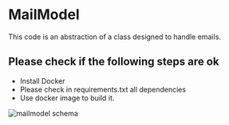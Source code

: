 # MailModel
This code is an abstraction of a class designed to handle emails.

## Please check if the following steps are ok

* Install Docker
* Please check in requirements.txt all dependencies
* Use docker image to build it.

![mailmodel schema](https://github.com/sadrianorod/MailModel/mailmodel.png)
